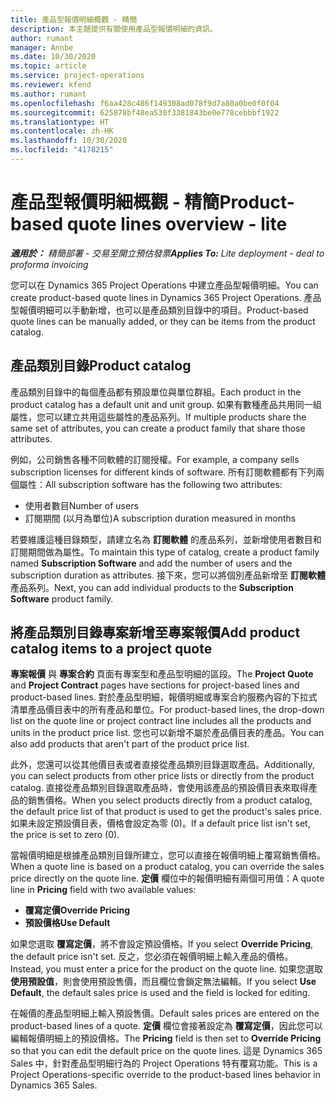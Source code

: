 ```yaml
---
title: 產品型報價明細概觀 - 精簡
description: 本主題提供有關使用產品型報價明細的資訊。
author: rumant
manager: Annbe
ms.date: 10/30/2020
ms.topic: article
ms.service: project-operations
ms.reviewer: kfend
ms.author: rumant
ms.openlocfilehash: f6aa428c486f149308ad078f9d7a80a0be0f0f04
ms.sourcegitcommit: 625878bf48ea530f3381843be0e778cebbbf1922
ms.translationtype: HT
ms.contentlocale: zh-HK
ms.lasthandoff: 10/30/2020
ms.locfileid: "4178215"
---
```

# <a name="product-based-quote-lines-overview---lite"></a><span data-ttu-id="e7895-103">產品型報價明細概觀 - 精簡</span><span class="sxs-lookup"><span data-stu-id="e7895-103">Product-based quote lines overview - lite</span></span>

<span data-ttu-id="e7895-104">_**適用於：** 精簡部署 - 交易至開立預估發票_</span><span class="sxs-lookup"><span data-stu-id="e7895-104">_**Applies To:** Lite deployment - deal to proforma invoicing_</span></span>

<span data-ttu-id="e7895-105">您可以在 Dynamics 365 Project Operations 中建立產品型報價明細。</span><span class="sxs-lookup"><span data-stu-id="e7895-105">You can create product-based quote lines in Dynamics 365 Project Operations.</span></span> <span data-ttu-id="e7895-106">產品型報價明細可以手動新增，也可以是產品類別目錄中的項目。</span><span class="sxs-lookup"><span data-stu-id="e7895-106">Product-based quote lines can be manually added, or they can be items from the product catalog.</span></span>

## <a name="product-catalog"></a><span data-ttu-id="e7895-107">產品類別目錄</span><span class="sxs-lookup"><span data-stu-id="e7895-107">Product catalog</span></span>

<span data-ttu-id="e7895-108">產品類別目錄中的每個產品都有預設單位與單位群組。</span><span class="sxs-lookup"><span data-stu-id="e7895-108">Each product in the product catalog has a default unit and unit group.</span></span> <span data-ttu-id="e7895-109">如果有數種產品共用同一組屬性，您可以建立共用這些屬性的產品系列。</span><span class="sxs-lookup"><span data-stu-id="e7895-109">If multiple products share the same set of attributes, you can create a product family that share those attributes.</span></span> 

<span data-ttu-id="e7895-110">例如，公司銷售各種不同軟體的訂閱授權。</span><span class="sxs-lookup"><span data-stu-id="e7895-110">For example, a company sells subscription licenses for different kinds of software.</span></span> <span data-ttu-id="e7895-111">所有訂閱軟體都有下列兩個屬性：</span><span class="sxs-lookup"><span data-stu-id="e7895-111">All subscription software has the following two attributes:</span></span>

- <span data-ttu-id="e7895-112">使用者數目</span><span class="sxs-lookup"><span data-stu-id="e7895-112">Number of users</span></span>
- <span data-ttu-id="e7895-113">訂閱期間 (以月為單位)</span><span class="sxs-lookup"><span data-stu-id="e7895-113">A subscription duration measured in months</span></span>

<span data-ttu-id="e7895-114">若要維護這種目錄類型，請建立名為 **訂閱軟體** 的產品系列，並新增使用者數目和訂閱期間做為屬性。</span><span class="sxs-lookup"><span data-stu-id="e7895-114">To maintain this type of catalog, create a product family named **Subscription Software** and add the number of users and the subscription duration as attributes.</span></span> <span data-ttu-id="e7895-115">接下來，您可以將個別產品新增至 **訂閱軟體** 產品系列。</span><span class="sxs-lookup"><span data-stu-id="e7895-115">Next, you can add individual products to the **Subscription Software** product family.</span></span>

## <a name="add-product-catalog-items-to-a-project-quote"></a><span data-ttu-id="e7895-116">將產品類別目錄專案新增至專案報價</span><span class="sxs-lookup"><span data-stu-id="e7895-116">Add product catalog items to a project quote</span></span>

<span data-ttu-id="e7895-117">**專案報價** 與 **專案合約** 頁面有專案型和產品型明細的區段。</span><span class="sxs-lookup"><span data-stu-id="e7895-117">The **Project Quote** and **Project Contract** pages have sections for project-based lines and product-based lines.</span></span> <span data-ttu-id="e7895-118">對於產品型明細，報價明細或專案合約服務內容的下拉式清單產品價目表中的所有產品和單位。</span><span class="sxs-lookup"><span data-stu-id="e7895-118">For product-based lines, the drop-down list on the quote line or project contract line includes all the products and units in the product price list.</span></span> <span data-ttu-id="e7895-119">您也可以新增不屬於產品價目表的產品。</span><span class="sxs-lookup"><span data-stu-id="e7895-119">You can also add products that aren't part of the product price list.</span></span>

<span data-ttu-id="e7895-120">此外，您還可以從其他價目表或者直接從產品類別目錄選取產品。</span><span class="sxs-lookup"><span data-stu-id="e7895-120">Additionally, you can select products from other price lists or directly from the product catalog.</span></span> <span data-ttu-id="e7895-121">直接從產品類別目錄選取產品時，會使用該產品的預設價目表來取得產品的銷售價格。</span><span class="sxs-lookup"><span data-stu-id="e7895-121">When you select products directly from a product catalog, the default price list of that product is used to get the product's sales price.</span></span> <span data-ttu-id="e7895-122">如果未設定預設價目表，價格會設定為零 (0)。</span><span class="sxs-lookup"><span data-stu-id="e7895-122">If a default price list isn't set, the price is set to zero (0).</span></span>

<span data-ttu-id="e7895-123">當報價明細是根據產品類別目錄所建立，您可以直接在報價明細上覆寫銷售價格。</span><span class="sxs-lookup"><span data-stu-id="e7895-123">When a quote line is based on a product catalog, you can override the sales price directly on the quote line.</span></span> <span data-ttu-id="e7895-124">**定價** 欄位中的報價明細有兩個可用值：</span><span class="sxs-lookup"><span data-stu-id="e7895-124">A quote line in **Pricing** field with two available values:</span></span>

- <span data-ttu-id="e7895-125">**覆寫定價**</span><span class="sxs-lookup"><span data-stu-id="e7895-125">**Override Pricing**</span></span>
- <span data-ttu-id="e7895-126">**預設價格**</span><span class="sxs-lookup"><span data-stu-id="e7895-126">**Use Default**</span></span>

<span data-ttu-id="e7895-127">如果您選取 **覆寫定價**，將不會設定預設價格。</span><span class="sxs-lookup"><span data-stu-id="e7895-127">If you select **Override Pricing**, the default price isn't set.</span></span> <span data-ttu-id="e7895-128">反之，您必須在報價明細上輸入產品的價格。</span><span class="sxs-lookup"><span data-stu-id="e7895-128">Instead, you must enter a price for the product on the quote line.</span></span> <span data-ttu-id="e7895-129">如果您選取 **使用預設值**，則會使用預設售價，而且欄位會鎖定無法編輯。</span><span class="sxs-lookup"><span data-stu-id="e7895-129">If you select **Use Default**, the default sales price is used and the field is locked for editing.</span></span>

<span data-ttu-id="e7895-130">在報價的產品型明細上輸入預設售價。</span><span class="sxs-lookup"><span data-stu-id="e7895-130">Default sales prices are entered on the product-based lines of a quote.</span></span> <span data-ttu-id="e7895-131">**定價** 欄位會接著設定為 **覆寫定價**，因此您可以編輯報價明細上的預設價格。</span><span class="sxs-lookup"><span data-stu-id="e7895-131">The **Pricing** field is then set to **Override Pricing** so that you can edit the default price on the quote lines.</span></span> <span data-ttu-id="e7895-132">這是 Dynamics 365 Sales 中，針對產品型明細行為的 Project Operations 特有覆寫功能。</span><span class="sxs-lookup"><span data-stu-id="e7895-132">This is a Project Operations-specific override to the product-based lines behavior in Dynamics 365 Sales.</span></span>
